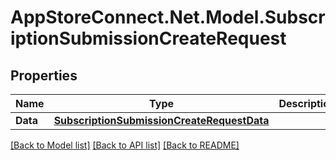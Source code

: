 # AppStoreConnect.Net.Model.SubscriptionSubmissionCreateRequest

## Properties

Name | Type | Description | Notes
------------ | ------------- | ------------- | -------------
**Data** | [**SubscriptionSubmissionCreateRequestData**](SubscriptionSubmissionCreateRequestData.md) |  | 

[[Back to Model list]](../README.md#documentation-for-models) [[Back to API list]](../README.md#documentation-for-api-endpoints) [[Back to README]](../README.md)


